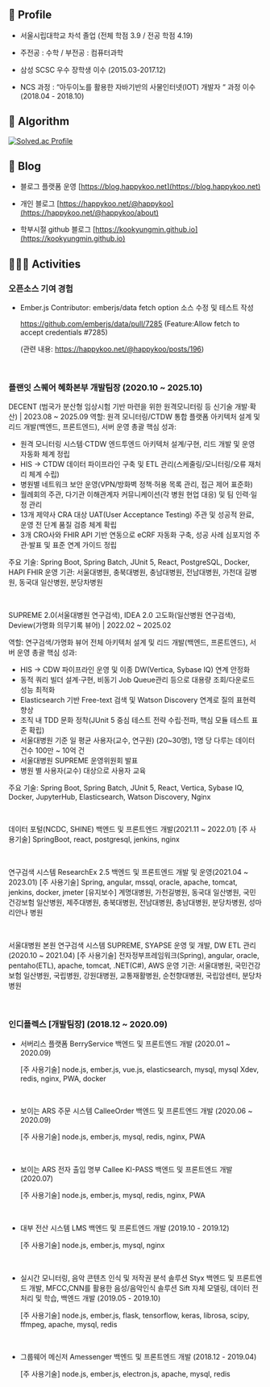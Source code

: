 ## 👤 Profile
- 서울시립대학교 차석 졸업 (전체 학점 3.9 / 전공 학점 4.19)

- 주전공 : 수학 / 부전공 : 컴퓨터과학

- 삼성 SCSC 우수 장학생 이수 (2015.03-2017.12)
  
- NCS 과정 : “아두이노를 활용한 자바기반의 사물인터넷(IOT) 개발자 “ 과정 이수 (2018.04 - 2018.10)

## 📙 Algorithm
[![Solved.ac Profile](http://mazassumnida.wtf/api/v2/generate_badge?boj=gguri4549)](https://solved.ac/gguri4549/)

## 📒 Blog
- 블로그 플랫폼 운영 [https://blog.happykoo.net](https://blog.happykoo.net)

- 개인 블로그 [https://happykoo.net/@happykoo](https://happykoo.net/@happykoo/about)

- 학부시절 github 블로그 [https://kookyungmin.github.io](https://kookyungmin.github.io)

## 🏃🏻‍♂️ Activities
### 오픈소스 기여 경험
- Ember.js Contributor: emberjs/data fetch option 소스 수정 및 테스트 작성 
  
    https://github.com/emberjs/data/pull/7285 (Feature:Allow fetch to accept credentials #7285)
  
    (관련 내용: https://happykoo.net/@happykoo/posts/196)

  <br>

### 플랜잇 스퀘어 혜화본부 개발팀장 (2020.10 ~ 2025.10)


DECENT (범국가 분산형 임상시험 기반 마련을 위한 원격모니터링 등 신기술 개발·확산) | 2023.08 ~ 2025.09
역할: 원격 모니터링/CTDW 통합 플랫폼 아키텍처 설계 및 리드 개발(백엔드, 프론트엔드), 서버 운영 총괄
핵심 성과:
- 원격 모니터링 시스템·CTDW 엔드투엔드 아키텍처 설계/구현, 리드 개발 및 운영 자동화 체계 정립
- HIS → CTDW 데이터 파이프라인 구축 및 ETL 관리(스케줄링/모니터링/오류 재처리 체계 수립)
- 병원별 네트워크 보안 운영(VPN/방화벽 정책·허용 목록 관리, 접근 제어 표준화)
- 월례회의 주관, 다기관 이해관계자 커뮤니케이션(각 병원 현업 대응) 및 팀 인력·일정 관리
- 13개 제약사 CRA 대상 UAT(User Acceptance Testing) 주관 및 성공적 완료, 운영 전 단계 품질 검증 체계 확립
- 3개 CRO사와 FHIR API 기반 연동으로 eCRF 자동화 구축, 성공 사례 심포지엄 주관·발표 및 표준 연계 가이드 정립

주요 기술: Spring Boot, Spring Batch, JUnit 5, React, PostgreSQL, Docker, HAPI FHIR
운영 기관: 서울대병원, 충북대병원, 충남대병원, 전남대병원, 가천대 길병원, 동국대 일산병원, 분당차병원

<br>

SUPREME 2.0(서울대병원 연구검색), IDEA 2.0 고도화(일산병원 연구검색), Deview(가명화 의무기록 뷰어) | 2022.02 ~ 2025.02

역할: 연구검색/가명화 뷰어 전체 아키텍처 설계 및 리드 개발(백엔드, 프론트엔드), 서버 운영 총괄
핵심 성과:
- HIS → CDW 파이프라인 운영 및 이종 DW(Vertica, Sybase IQ) 연계 안정화
- 동적 쿼리 빌더 설계·구현, 비동기 Job Queue관리 등으로 대용량 조회/다운로드 성능 최적화
- Elasticsearch 기반 Free-text 검색 및 Watson Discovery 연계로 질의 표현력 향상
- 조직 내 TDD 문화 정착(JUnit 5 중심 테스트 전략 수립·전파, 핵심 모듈 테스트 표준 확립)
- 서울대병원 기준 일 평균 사용자(교수, 연구원) (20~30명), 1명 당 다루는 데이터 건수 100만 ~ 10억 건
- 서울대병원 SUPREME 운영위원회 발표
- 병원 별 사용자(교수) 대상으로 사용자 교육

주요 기술: Spring Boot, Spring Batch, JUnit 5, React, Vertica, Sybase IQ, Docker, JupyterHub, Elasticsearch, Watson Discovery, Nginx

<br>

데이터 포털(NCDC, SHINE) 백엔드 및 프론트엔드 개발(2021.11 ~ 2022.01)
[주 사용기술] SpringBoot, react, postgresql, jenkins, nginx

<br>

연구검색 시스템 ResearchEx 2.5 백엔드 및 프론트엔드 개발 및 운영(2021.04 ~ 2023.01)
[주 사용기술] Spring, angular, mssql, oracle, apache, tomcat, jenkins, docker, jmeter
[유지보수] 계명대병원, 가천길병원, 동국대 일산병원, 국민건강보험 일산병원, 제주대병원, 충북대병원, 전남대병원, 충남대병원, 분당차병원, 성마리안나 병원

<br>

서울대병원 본원 연구검색 시스템 SUPREME, SYAPSE 운영 및 개발, DW ETL 관리(2020.10 ~ 2021.04)
[주 사용기술] 전자정부프레임워크(Spring), angular, oracle, pentaho(ETL), apache, tomcat, .NET(C#), AWS
운영 기관: 서울대병원, 국민건강보험 일산병원, 국립병원, 강원대병원, 교통재활병원, 순천향대병원, 국립암센터, 분당차병원



<br>

### 인디플렉스 [개발팀장] (2018.12 ~ 2020.09)

- 서버리스 플랫폼 BerryService 백엔드 및 프론트엔드 개발 (2020.01 ~ 2020.09)
  
    [주 사용기술] node.js, ember.js, vue.js, elasticsearch, mysql, mysql Xdev, redis, nginx, PWA, docker

<br>

- 보이는 ARS 주문 시스템 CalleeOrder 백엔드 및 프론트엔드 개발 (2020.06 ~ 2020.09)

    [주 사용기술] node.js, ember.js, mysql, redis, nginx, PWA

<br>

- 보이는 ARS 전자 출입 명부 Callee KI-PASS 백엔드 및 프론트엔드 개발 (2020.07)

  [주 사용기술] node.js, ember.js, mysql, redis, nginx, PWA

<br>

- 대부 전산 시스템 LMS 백엔드 및 프론트엔드 개발 (2019.10 - 2019.12)

  [주 사용기술] node.js, ember.js, mysql, nginx

<br>

- 실시간 모니터링, 음악 콘텐츠 인식 및 저작권 분석 솔루션 Styx 백엔드 및 프론트엔드 개발,
MFCC,CNN를 활용한 음성/음악인식 솔루션 Sift 자체 모델링, 데이터 전처리 및 학습, 백엔드 개발 (2019.05 - 2019.10)

    [주 사용기술] node.js, ember.js, flask, tensorflow, keras, librosa, scipy, ffmpeg, apache, mysql, redis

<br>

- 그룹웨어 메신저 Amessenger 백엔드 및 프론트엔드 개발 (2018.12 - 2019.04)
  
    [주 사용기술] node.js, ember.js, electron.js, apache, mysql, redis







